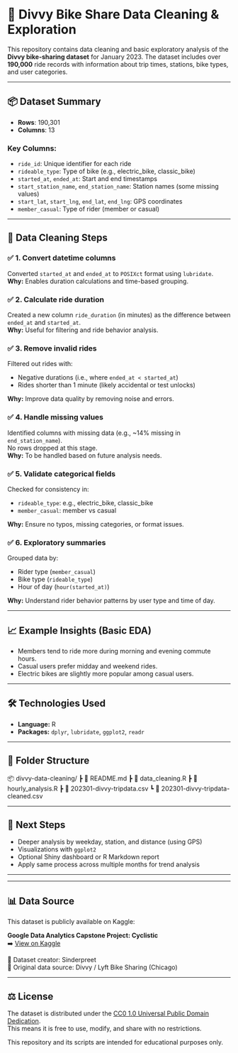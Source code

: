 # 🚴 Divvy Bike Share Data Cleaning & Exploration

This repository contains data cleaning and basic exploratory analysis of the **Divvy bike-sharing dataset** for January 2023. The dataset includes over **190,000** ride records with information about trip times, stations, bike types, and user categories.

---

## 📦 Dataset Summary

- **Rows**: 190,301  
- **Columns**: 13  

### Key Columns:
- `ride_id`: Unique identifier for each ride  
- `rideable_type`: Type of bike (e.g., electric_bike, classic_bike)  
- `started_at`, `ended_at`: Start and end timestamps  
- `start_station_name`, `end_station_name`: Station names (some missing values)  
- `start_lat`, `start_lng`, `end_lat`, `end_lng`: GPS coordinates  
- `member_casual`: Type of rider (member or casual)

---

## 🧼 Data Cleaning Steps

### ✅ 1. Convert datetime columns
Converted `started_at` and `ended_at` to `POSIXct` format using `lubridate`.  
**Why:** Enables duration calculations and time-based grouping.

### ✅ 2. Calculate ride duration
Created a new column `ride_duration` (in minutes) as the difference between `ended_at` and `started_at`.  
**Why:** Useful for filtering and ride behavior analysis.

### ✅ 3. Remove invalid rides
Filtered out rides with:
- Negative durations (i.e., where `ended_at < started_at`)
- Rides shorter than 1 minute (likely accidental or test unlocks)

**Why:** Improve data quality by removing noise and errors.

### ✅ 4. Handle missing values
Identified columns with missing data (e.g., ~14% missing in `end_station_name`).  
No rows dropped at this stage.  
**Why:** To be handled based on future analysis needs.

### ✅ 5. Validate categorical fields
Checked for consistency in:
- `rideable_type`: e.g., electric_bike, classic_bike
- `member_casual`: member vs casual

**Why:** Ensure no typos, missing categories, or format issues.

### ✅ 6. Exploratory summaries
Grouped data by:
- Rider type (`member_casual`)
- Bike type (`rideable_type`)
- Hour of day (`hour(started_at)`)

**Why:** Understand rider behavior patterns by user type and time of day.

---

## 📈 Example Insights (Basic EDA)
- Members tend to ride more during morning and evening commute hours.
- Casual users prefer midday and weekend rides.
- Electric bikes are slightly more popular among casual users.

---

## 🛠️ Technologies Used

- **Language:** R
- **Packages:** `dplyr`, `lubridate`, `ggplot2`, `readr`

---

## 📁 Folder Structure

📦 divvy-data-cleaning/
┣ 📄 README.md
┣ 📄 data_cleaning.R
┣ 📄 hourly_analysis.R
┣ 📄 202301-divvy-tripdata.csv
┗ 📄 202301-divvy-tripdata-cleaned.csv

---

## 📌 Next Steps

- Deeper analysis by weekday, station, and distance (using GPS)
- Visualizations with `ggplot2`
- Optional Shiny dashboard or R Markdown report
- Apply same process across multiple months for trend analysis

---

---

## 📊 Data Source

This dataset is publicly available on Kaggle:

**Google Data Analytics Capstone Project: Cyclistic**  
➡️ [View on Kaggle](https://www.kaggle.com/datasets/sinderpreet/datainsight-google-analytics-capstone-project)

📌 Dataset creator: Sinderpreet  
📁 Original data source: Divvy / Lyft Bike Sharing (Chicago)

---

## ⚖️ License

The dataset is distributed under the [CC0 1.0 Universal Public Domain Dedication](https://creativecommons.org/publicdomain/zero/1.0/).  
This means it is free to use, modify, and share with no restrictions.

This repository and its scripts are intended for educational purposes only.

